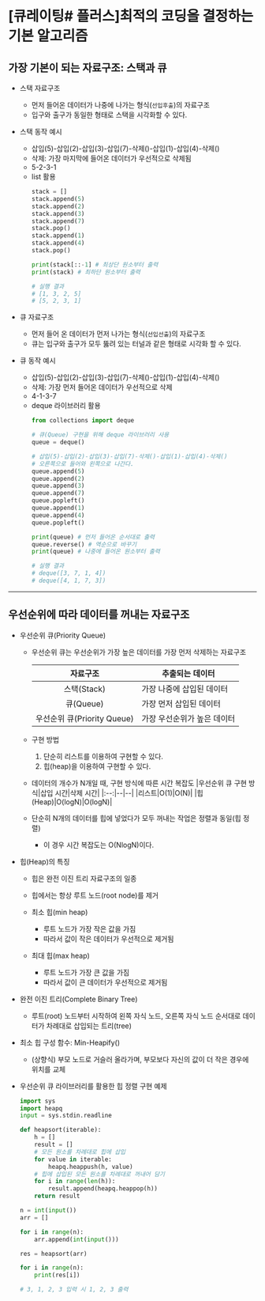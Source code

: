 # [큐레이팅# 플러스]최적의 코딩을 결정하는 기본 알고리즘

## 가장 기본이 되는 자료구조: 스택과 큐

- 스택 자료구조
    - 먼저 들어온 데이터가 나중에 나가는 형식(`선입후출`)의 자료구조
    - 입구와 출구가 동일한 형태로 스택을 시각화할 수 있다.

- 스택 동작 예시
    - 삽입(5)-삽입(2)-삽입(3)-삽입(7)-삭제()-삽입(1)-삽입(4)-삭제()
    - 삭제: 가장 마지막에 들어온 데이터가 우선적으로 삭제됨
    - 5-2-3-1
    - list 활용
        ```python
        stack = []
        stack.append(5)
        stack.append(2)
        stack.append(3)
        stack.append(7)
        stack.pop()
        stack.append(1)
        stack.append(4)
        stack.pop()

        print(stack[::-1] # 최상단 원소부터 출력
        print(stack) # 최하단 원소부터 출력

        # 실행 결과
        # [1, 3, 2, 5]
        # [5, 2, 3, 1]
        ```

- 큐 자료구조
    - 먼저 들어 온 데이터가 먼저 나가는 형식(`선입선출`)의 자료구조
    - 큐는 입구와 출구가 모두 뚫려 있는 터널과 같은 형태로 시각화 할 수 있다.

- 큐 동작 예시
    - 삽입(5)-삽입(2)-삽입(3)-삽입(7)-삭제()-삽입(1)-삽입(4)-삭제()
    - 삭제: 가장 먼저 들어온 데이터가 우선적으로 삭제
    - 4-1-3-7
    - deque 라이브러리 활용
        ```python
        from collections import deque

        # 큐(Queue) 구현을 위해 deque 라이브러리 사용
        queue = deque()

        # 삽입(5)-삽입(2)-삽입(3)-삽입(7)-삭제()-삽입(1)-삽입(4)-삭제()
        # 오른쪽으로 들어와 왼쪽으로 나간다.
        queue.append(5)
        queue.append(2)
        queue.append(3)
        queue.append(7)
        queue.popleft()
        queue.append(1)
        queue.append(4)
        queue.popleft()

        print(queue) # 먼저 들어온 순서대로 출력
        queue.reverse() # 역순으로 바꾸기
        print(queue) # 나중에 들어온 원소부터 출력

        # 실행 결과
        # deque([3, 7, 1, 4])
        # deque([4, 1, 7, 3])
        ```

---

## 우선순위에 따라 데이터를 꺼내는 자료구조

- 우선순위 큐(Priority Queue)

    - 우선순위 큐는 우선순위가 가장 높은 데이터를 가장 먼저 삭제하는 자료구조

        |자료구조|추출되는 데이터|
        |:--:|--|
        |스택(Stack)|가장 나중에 삽입된 데이터|
        |큐(Queue)|가장 먼저 삽입된 데이터|
        |우선순위 큐(Priority Queue)|가장 우선순위가 높은 데이터|

    - 구현 방법
        1. 단순히 리스트를 이용하여 구현할 수 있다.
        2. 힙(heap)을 이용하여 구현할 수 있다.
    
    - 데이터의 개수가 N개일 때, 구현 방식에 따른 시간 복잡도
        |우선순위 큐 구현 방식|삽입 시간|삭제 시간|
        |:--:|--|--|
        |리스트|O(1)|O(N)|
        |힙(Heap)|O(logN)|O(logN)|
    
    - 단순히 N개의 데이터를 힙에 넣었다가 모두 꺼내는 작업은 정렬과 동일(힙 정렬)
        - 이 경우 시간 복잡도는 O(NlogN)이다.

- 힙(Heap)의 특징

    - 힙은 완전 이진 트리 자료구조의 일종
    - 힙에서는 항상 루트 노드(root node)를 제거

    - 최소 힙(min heap)
        - 루트 노드가 가장 작은 값을 가짐
        - 따라서 값이 작은 데이터가 우선적으로 제거됨

    - 최대 힙(max heap)
        - 루트 노드가 가장 큰 값을 가짐
        - 따라서 값이 큰 데이터가 우선적으로 제거됨

- 완전 이진 트리(Complete Binary Tree)
    - 루트(root) 노드부터 시작하여 왼쪽 자식 노드, 오른쪽 자식 노드 순서대로 데이터가 차례대로 삽입되는 트리(tree)

- 최소 힙 구성 함수: Min-Heapify()
    - (상향식) 부모 노드로 거슬러 올라가며, 부모보다 자신의 값이 더 작은 경우에 위치를 교체

- 우선순위 큐 라이브러리를 활용한 힙 정렬 구현 예제
    ```python
    import sys
    import heapq
    input = sys.stdin.readline

    def heapsort(iterable):
        h = []
        result = []
        # 모든 원소를 차례대로 힙에 삽입
        for value in iterable:
            heapq.heappush(h, value)
        # 힙에 삽입된 모든 원소를 차례대로 꺼내어 담기
        for i in range(len(h)):
            result.append(heapq.heappop(h))
        return result

    n = int(input())
    arr = []

    for i in range(n):
        arr.append(int(input()))

    res = heapsort(arr)

    for i in range(n):
        print(res[i])
    
    # 3, 1, 2, 3 입력 시 1, 2, 3 출력
    ```